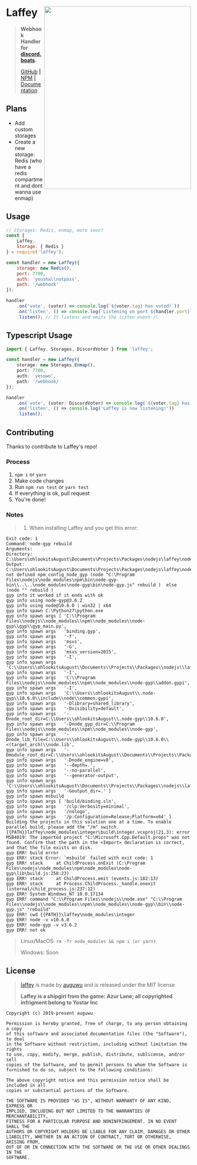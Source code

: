 # Laffey <img src="https://azurlane.koumakan.jp/w/images/2/2a/Laffey.png" align="right" width="400px" height="497px">

> **Webhook Handler for [discord.boats](https://discord.boats).**
>
> [GitHub](https://github.com/auguwu/laffey) **|** [NPM](https://npmjs.com/package/laffey) **|** [Documentation](https://docs.augu.me/laffey)

## Plans

- Add custom storages
- Create a new storage: Redis (who have a redis compartment and dont wanna use enmap)

## Usage

```js
// Storages: Redis, enmap, more soon?
const {
    Laffey,
    Storage: { Redis }
} = require('laffey');

const handler = new Laffey({
    storage: new Redis(),
    port: 7700,
    auth: 'youshallnotpass',
    path: '/webhook'
});

handler
    .on('vote', (voter) => console.log(`${voter.tag} has voted!`))
    .on('listen', () => console.log(`Listening on port ${handler.port}`))
    .listen(); // It listens and emits the listen event /\
```

## Typescript Usage

```ts
import { Laffey, Storages, DiscordVoter } from 'laffey';

const handler = new Laffey({
    storage: new Storages.Enmap(),
    port: 7700,
    auth: 'yesowo',
    path: '/webhook/
});

handler
    .on('vote', (voter: DiscordVoter) => console.log(`${voter.tag} has voted!`))
    .on('listen', () => console.log('Laffey is now listening!'))
    .listen();
```

## Contributing

Thanks to contribute to Laffey's repo!

### Process

1) `npm i` or `yarn`
2) Make code changes
3) Run `npm run test` or `yarn test`
4) If everything is ok, pull request
5) You're done!

### Notes

> 1) When installing Laffey and you get this error:

```
Exit code: 1
Command: node-gyp rebuild
Arguments:
Directory: C:\Users\ohlookitsAugust\Documents\Projects\Packages\nodejs\laffey\node_modules\integer
Output:
C:\Users\ohlookitsAugust\Documents\Projects\Packages\nodejs\laffey\node_modules\integer>if not defined npm_config_node_gyp (node "C:\Program Files\nodejs\node_modules\npm\bin\node-gyp-bin\\..\..\node_modules\node-gyp\bin\node-gyp.js" rebuild )  else (node "" rebuild )
gyp info it worked if it ends with ok
gyp info using node-gyp@3.6.2
gyp info using node@10.6.0 | win32 | x64
gyp info spawn C:\Python27\python.exe
gyp info spawn args [ 'C:\\Program Files\\nodejs\\node_modules\\npm\\node_modules\\node-gyp\\gyp\\gyp_main.py',
gyp info spawn args   'binding.gyp',
gyp info spawn args   '-f',
gyp info spawn args   'msvs',
gyp info spawn args   '-G',
gyp info spawn args   'msvs_version=2015',
gyp info spawn args   '-I',
gyp info spawn args   'C:\\Users\\ohlookitsAugust\\Documents\\Projects\\Packages\\nodejs\\laffey\\node_modules\\integer\\build\\config.gypi',
gyp info spawn args   '-I',
gyp info spawn args   'C:\\Program Files\\nodejs\\node_modules\\npm\\node_modules\\node-gyp\\addon.gypi',
gyp info spawn args   '-I',
gyp info spawn args   'C:\\Users\\ohlookitsAugust\\.node-gyp\\10.6.0\\include\\node\\common.gypi',
gyp info spawn args   '-Dlibrary=shared_library',
gyp info spawn args   '-Dvisibility=default',
gyp info spawn args   '-Dnode_root_dir=C:\\Users\\ohlookitsAugust\\.node-gyp\\10.6.0',
gyp info spawn args   '-Dnode_gyp_dir=C:\\Program Files\\nodejs\\node_modules\\npm\\node_modules\\node-gyp',
gyp info spawn args   '-Dnode_lib_file=C:\\Users\\ohlookitsAugust\\.node-gyp\\10.6.0\\<(target_arch)\\node.lib',
gyp info spawn args   '-Dmodule_root_dir=C:\\Users\\ohlookitsAugust\\Documents\\Projects\\Packages\\nodejs\\laffey\\node_modules\\integer',
gyp info spawn args   '-Dnode_engine=v8',
gyp info spawn args   '--depth=.',
gyp info spawn args   '--no-parallel',
gyp info spawn args   '--generator-output',
gyp info spawn args   'C:\\Users\\ohlookitsAugust\\Documents\\Projects\\Packages\\nodejs\\laffey\\node_modules\\integer\\build',
gyp info spawn args   '-Goutput_dir=.' ]
gyp info spawn msbuild
gyp info spawn args [ 'build/binding.sln',
gyp info spawn args   '/clp:Verbosity=minimal',
gyp info spawn args   '/nologo',
gyp info spawn args   '/p:Configuration=Release;Platform=x64' ]
Building the projects in this solution one at a time. To enable parallel build, please add the "/m" switch.
{{PATH}}laffey\node_modules\integer\build\integer.vcxproj(21,3): error MSB4019: The imported project "C:\Microsoft.Cpp.Default.props" was not found. Confirm that the path in the <Import> declaration is correct, and that the file exists on disk.
gyp ERR! build error
gyp ERR! stack Error: `msbuild` failed with exit code: 1
gyp ERR! stack     at ChildProcess.onExit (C:\Program Files\nodejs\node_modules\npm\node_modules\node-gyp\lib\build.js:258:23)
gyp ERR! stack     at ChildProcess.emit (events.js:182:13)
gyp ERR! stack     at Process.ChildProcess._handle.onexit (internal/child_process.js:237:12)
gyp ERR! System Windows_NT 10.0.17134
gyp ERR! command "C:\\Program Files\\nodejs\\node.exe" "C:\\Program Files\\nodejs\\node_modules\\npm\\node_modules\\node-gyp\\bin\\node-gyp.js" "rebuild"
gyp ERR! cwd {{PATH}}\laffey\node_modules\integer
gyp ERR! node -v v10.6.0
gyp ERR! node-gyp -v v3.6.2
gyp ERR! not ok
```

> Linux/MacOS: `rm -fr node_modules && npm i (or yarn)`
> 
> Windows: Soon

## License

> [laffey](https://github.com/auguwu/laffey) is made by [auguwu](https://augu.me) and is released under the MIT license
>
> **Laffey is a shipgirl from the game: Azur Lane; all copyrighted infrigment belong to Yostar Inc**

```
Copyright (c) 2019-present auguwu

Permission is hereby granted, free of charge, to any person obtaining a copy
of this software and associated documentation files (the "Software"), to deal
in the Software without restriction, including without limitation the rights
to use, copy, modify, merge, publish, distribute, sublicense, and/or sell
copies of the Software, and to permit persons to whom the Software is
furnished to do so, subject to the following conditions:

The above copyright notice and this permission notice shall be included in all
copies or substantial portions of the Software.

THE SOFTWARE IS PROVIDED "AS IS", WITHOUT WARRANTY OF ANY KIND, EXPRESS OR
IMPLIED, INCLUDING BUT NOT LIMITED TO THE WARRANTIES OF MERCHANTABILITY,
FITNESS FOR A PARTICULAR PURPOSE AND NONINFRINGEMENT. IN NO EVENT SHALL THE
AUTHORS OR COPYRIGHT HOLDERS BE LIABLE FOR ANY CLAIM, DAMAGES OR OTHER
LIABILITY, WHETHER IN AN ACTION OF CONTRACT, TORT OR OTHERWISE, ARISING FROM,
OUT OF OR IN CONNECTION WITH THE SOFTWARE OR THE USE OR OTHER DEALINGS IN THE
SOFTWARE.
```
